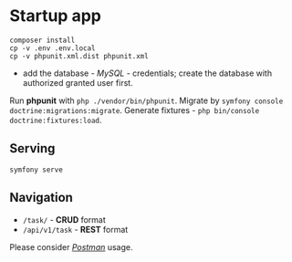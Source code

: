 # Startup app

```shell
composer install
cp -v .env .env.local
cp -v phpunit.xml.dist phpunit.xml
```

- add the database - *MySQL* - credentials; create the database with authorized granted user first.

Run **phpunit** with `php ./vendor/bin/phpunit`. Migrate by `symfony console doctrine:migrations:migrate`.
Generate fixtures - `php bin/console doctrine:fixtures:load`.

## Serving

```shell
symfony serve
```

## Navigation

- `/task/` - **CRUD** format
- `/api/v1/task` - **REST** format

Please consider *[Postman](https://g.co/kgs/ZNJ1Y1)* usage.
